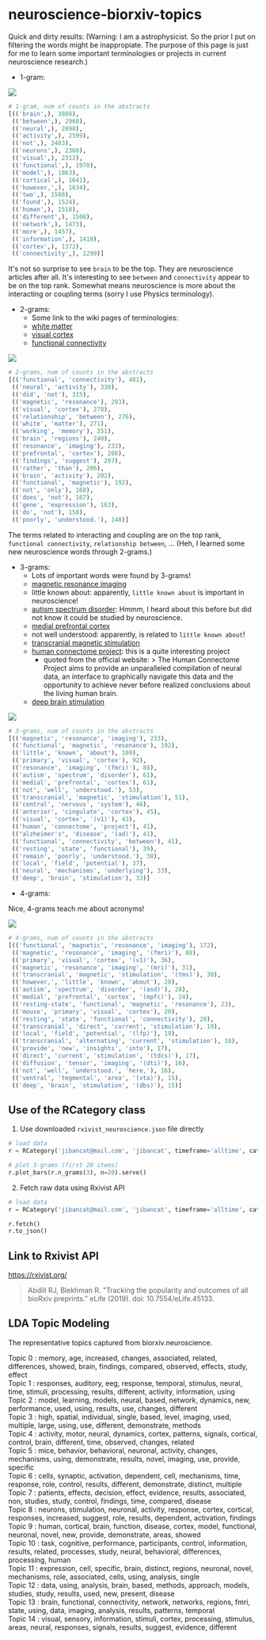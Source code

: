 # neuroscience-biorxiv-topics

Quick and dirty results:
(Warning: I am a astrophysicist. So the prior I put on filtering the words might be inappropiate. The purpose of this page is just for me to learn some important terminologies or projects in current neuroscience research.)

- 1-gram:

![](images/1-gram.png)

```python
# 1-gram, num of counts in the abstracts
[(('brain',), 3888),
 (('between',), 2968),
 (('neural',), 2890),
 (('activity',), 2599),
 (('not',), 2483),
 (('neurons',), 2360),
 (('visual',), 2312),
 (('functional',), 1970),
 (('model',), 1863),
 (('cortical',), 1641),
 (('however,',), 1634),
 (('two',), 1588),
 (('found',), 1524),
 (('human',), 1518),
 (('different',), 1508),
 (('network',), 1473),
 (('more',), 1457),
 (('information',), 1418),
 (('cortex',), 1372),
 (('connectivity',), 1299)]
```

It's not so surprise to see `brain` to be the top.
They are neuroscience articles after all.
It's interesting to see `between` and `connectivity` appear to be on the top rank.
Somewhat means neuroscience is more about the interacting or coupling terms (sorry I use Physics terminology).

- 2-grams:
    - Some link to the wiki pages of terminologies:
    - [white matter](https://en.wikipedia.org/wiki/White_matter)
    - [visual cortex](https://en.wikipedia.org/wiki/Visual_cortex)
    - [functional connectivity](https://en.wikipedia.org/wiki/Dynamic_functional_connectivity)

![](images/2-grams.png)

```python
# 2-grams, num of counts in the abstracts
[(('functional', 'connectivity'), 401),
 (('neural', 'activity'), 330),
 (('did', 'not'), 315),
 (('magnetic', 'resonance'), 283),
 (('visual', 'cortex'), 278),
 (('relationship', 'between'), 276),
 (('white', 'matter'), 271),
 (('working', 'memory'), 251),
 (('brain', 'regions'), 240),
 (('resonance', 'imaging'), 233),
 (('prefrontal', 'cortex'), 208),
 (('findings', 'suggest'), 207),
 (('rather', 'than'), 206),
 (('brain', 'activity'), 202),
 (('functional', 'magnetic'), 192),
 (('not', 'only'), 168),
 (('does', 'not'), 167),
 (('gene', 'expression'), 163),
 (('do', 'not'), 158),
 (('poorly', 'understood.'), 148)]
```

The terms related to interacting and coupling are on the top rank,
`functional connectivity`, `relationship between`, ...
(Heh, I learned some new neuroscience words through 2-grams.)

- 3-grams:
    - Lots of important words were found by 3-grams!
    - [magnetic resonance imaging](https://en.wikipedia.org/wiki/Magnetic_resonance_imaging)
    - little known about: apparently, `little known about` is important in neuroscience!
    - [autism spectrum disorder](https://en.wikipedia.org/wiki/Autism_spectrum): Hmmm, I heard about this before but did not know it could be studied by neuroscience.
    - [medial prefrontal cortex](https://en.wikipedia.org/wiki/Prefrontal_cortex)
    - not well understood: apparently, is related to `little known about`!
    -  [transcranial magnetic stimulation](https://en.wikipedia.org/wiki/Transcranial_magnetic_stimulation)
    -  [human connectome project](http://www.humanconnectomeproject.org/about/): this is a quite interesting project
       -  quoted from the official website: > The Human Connectome Project aims to provide an unparalleled compilation of neural data, an interface to graphically navigate this data and the opportunity to achieve never before realized conclusions about the living human brain.
    -  [deep brain stimulation](https://en.wikipedia.org/wiki/Deep_brain_stimulation)

![](images/3-grams.png)

```python
# 3-grams, num of counts in the abstracts
[(('magnetic', 'resonance', 'imaging'), 233),
 (('functional', 'magnetic', 'resonance'), 192),
 (('little', 'known', 'about'), 109),
 (('primary', 'visual', 'cortex'), 92),
 (('resonance', 'imaging', '(fmri)'), 88),
 (('autism', 'spectrum', 'disorder'), 61),
 (('medial', 'prefrontal', 'cortex'), 61),
 (('not', 'well', 'understood.'), 53),
 (('transcranial', 'magnetic', 'stimulation'), 51),
 (('central', 'nervous', 'system'), 46),
 (('anterior', 'cingulate', 'cortex'), 45),
 (('visual', 'cortex', '(v1)'), 43),
 (('human', 'connectome', 'project'), 41),
 (("alzheimer's", 'disease', '(ad)'), 41),
 (('functional', 'connectivity', 'between'), 41),
 (('resting', 'state', 'functional'), 39),
 (('remain', 'poorly', 'understood.'), 38),
 (('local', 'field', 'potential'), 37),
 (('neural', 'mechanisms', 'underlying'), 33),
 (('deep', 'brain', 'stimulation'), 33)]
```

- 4-grams:

Nice, 4-grams teach me about acronyms!

![](images/4-grams.png)

```python
# 4-grams, num of counts in the abstracts
[(('functional', 'magnetic', 'resonance', 'imaging'), 172),
 (('magnetic', 'resonance', 'imaging', '(fmri)'), 88),
 (('primary', 'visual', 'cortex', '(v1)'), 36),
 (('magnetic', 'resonance', 'imaging', '(mri)'), 31),
 (('transcranial', 'magnetic', 'stimulation', '(tms)'), 30),
 (('however,', 'little', 'known', 'about'), 28),
 (('autism', 'spectrum', 'disorder', '(asd)'), 28),
 (('medial', 'prefrontal', 'cortex', '(mpfc)'), 24),
 (('resting-state', 'functional', 'magnetic', 'resonance'), 23),
 (('mouse', 'primary', 'visual', 'cortex'), 20),
 (('resting', 'state', 'functional', 'connectivity'), 20),
 (('transcranial', 'direct', 'current', 'stimulation'), 19),
 (('local', 'field', 'potential', '(lfp)'), 19),
 (('transcranial', 'alternating', 'current', 'stimulation'), 18),
 (('provide', 'new', 'insights', 'into'), 17),
 (('direct', 'current', 'stimulation', '(tdcs)'), 17),
 (('diffusion', 'tensor', 'imaging', '(dti)'), 16),
 (('not', 'well', 'understood.', 'here,'), 16),
 (('ventral', 'tegmental', 'area', '(vta)'), 15),
 (('deep', 'brain', 'stimulation', '(dbs)'), 15)]
```

## Use of the RCategory class

1. Use downloaded `rxivist_neuroscience.json` file directly

```python
# load data
r = RCategory('jibancat@mail.com', 'jibancat', timeframe='alltime', category='neuroscience', filename='rxivist_neuroscience.json')

# plot 3-grams (first 20 items)
r.plot_bars(r.n_grams(3), n=20).serve()
```

2. Fetch raw data using Rxivist API

```python
# load data
r = RCategory('jibancat@mail.com', 'jibancat', timeframe='alltime', category='neuroscience')

r.fetch()
r.to_json()
```

## Link to Rxivist API

https://rxivist.org/

> Abdill RJ, Blekhman R. "Tracking the popularity and outcomes of all bioRxiv preprints." eLife (2019). doi: 10.7554/eLife.45133.

## LDA Topic Modeling

The representative topics captured from biorxiv.neuroscience.

Topic 0 : memory, age, increased, changes, associated, related, differences, showed, brain, findings, compared, observed, effects, study, effect  
Topic 1 : responses, auditory, eeg, response, temporal, stimulus, neural, time, stimuli, processing, results, different, activity, information, using  
Topic 2 : model, learning, models, neural, based, network, dynamics, new, performance, used, using, results, use, changes, different  
Topic 3 : high, spatial, individual, single, based, level, imaging, used, multiple, large, using, use, different, demonstrate, methods  
Topic 4 : activity, motor, neural, dynamics, cortex, patterns, signals, cortical, control, brain, different, time, observed, changes, related  
Topic 5 : mice, behavior, behavioral, neuronal, activity, changes, mechanisms, using, demonstrate, results, novel, imaging, use, provide, specific  
Topic 6 : cells, synaptic, activation, dependent, cell, mechanisms, time, response, role, control, results, different, demonstrate, distinct, multiple  
Topic 7 : patients, effects, decision, effect, evidence, results, associated, non, studies, study, control, findings, time, compared, disease  
Topic 8 : neurons, stimulation, neuronal, activity, response, cortex, cortical, responses, increased, suggest, role, results, dependent, activation, findings  
Topic 9 : human, cortical, brain, function, disease, cortex, model, functional, neuronal, novel, new, provide, demonstrate, areas, showed  
Topic 10 : task, cognitive, performance, participants, control, information, results, related, processes, study, neural, behavioral, differences, processing, human  
Topic 11 : expression, cell, specific, brain, distinct, regions, neuronal, novel, mechanisms, role, associated, cells, using, analysis, single  
Topic 12 : data, using, analysis, brain, based, methods, approach, models, studies, study, results, used, new, present, disease  
Topic 13 : brain, functional, connectivity, network, networks, regions, fmri, state, using, data, imaging, analysis, results, patterns, temporal  
Topic 14 : visual, sensory, information, stimuli, cortex, processing, stimulus, areas, neural, responses, signals, results, suggest, evidence, different  
